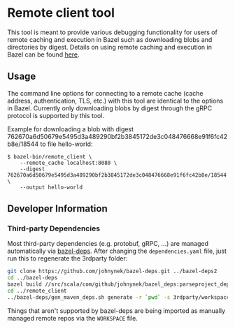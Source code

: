 # Remote client tool
This tool is meant to provide various debugging functionality for users of remote caching and
execution in Bazel such as downloading blobs and directories by digest. Details on using remote
caching and execution in Bazel can be found [here](https://docs.bazel.build/versions/master/remote-caching.html).

## Usage

The command line options for connecting to a remote cache (cache address, authentication, TLS, etc.)
with this tool are identical to the options in Bazel. Currently only downloading blobs by
digest through the gRPC protocol is supported by this tool.

Example for downloading a blob with digest
762670a6d50679e5495d3a489290bf2b3845172de3c048476668e91f6fc42b8e/18544 to file hello-world:

    $ bazel-bin/remote_client \
        --remote_cache localhost:8080 \
        --digest 762670a6d50679e5495d3a489290bf2b3845172de3c048476668e91f6fc42b8e/18544 \
        --output hello-world

## Developer Information

### Third-party Dependencies

Most third-party dependencies (e.g. protobuf, gRPC, ...) are managed automatically via
[bazel-deps](https://github.com/johnynek/bazel-deps). After changing the `dependencies.yaml` file,
just run this to regenerate the 3rdparty folder:

```bash
git clone https://github.com/johnynek/bazel-deps.git ../bazel-deps2
cd ../bazel-deps
bazel build //src/scala/com/github/johnynek/bazel_deps:parseproject_deploy.jar
cd ../remote_client
../bazel-deps/gen_maven_deps.sh generate -r `pwd` -s 3rdparty/workspace.bzl -d dependencies.yaml
```

Things that aren't supported by bazel-deps are being imported as manually managed remote repos via
the `WORKSPACE` file.